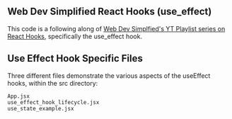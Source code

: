 ## Web Dev Simplified React Hooks (use_effect)

This code is a following along of [Web Dev Simplfied's YT Playlist series on React Hooks](https://www.youtube.com/playlist?list=PLZlA0Gpn_vH8EtggFGERCwMY5u5hOjf-h), specifically the use_effect hook.

## Use Effect Hook Specific Files

Three different files demonstrate the various aspects of the useEffect hooks, within the src directory:

```
App.jsx
use_effect_hook_lifecycle.jsx
use_state_example.jsx
```

